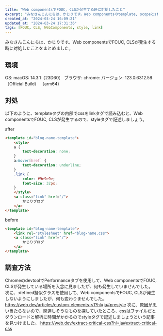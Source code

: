 ```yaml
---
title: "Web componentsでFOUC, CLSが発生する時に対処したこと"
excerpt: "みなさんこんにちは、かじりです。Web componentsのtemplate, scopeとstyleをlinkタグで設定したら、FOUCやCLSが発生した時に対処した話です。"
created_at: "2024-03-24 16:09:21"
updated_at: "2024-03-24 17:31:36"
tags: [FOUC, CLS, WebComponents, style, link]
---
```


みなさんこんにちは、かじりです。Web componentsでFOUC, CLSが発生する時に対処したことをまとめました。

## 環境

OS: macOS: 14.3.1（23D60）
ブラウザ: chrome: バージョン: 123.0.6312.58（Official Build） （arm64）

## 対処

以下のように、templateタグの内部でcssをlinkタグで読み込むと、Web componentsでFOUC, CLSが発生するので、styleタグで記述しましょう。

after

```html
<template id="blog-name-template">
    <style>
    a {
        text-decoration: none;
    }
    a:hover[href] {
        text-decoration: underline;
    }
    .link {
        color: #9e9e9e;
        font-size: 32px;
    }
    </style>
    <a class="link" href="/">
        かじりブログ
    </a>
</template>
```

before

```html
<template id="blog-name-template">
    <link rel="stylesheet" href="blog-name.css">
    <a class="link" href="/">
        かじりブログ
    </a>
</template>
```

## 調査方法

ChromeのdevtoolでPerformanceタブを使用して、Web componentsでFOUC, CLSが発生している場所を入念に見ましたが、何も発生していませんでした。
次に、:defined擬似クラスを使用して、Web componentsでFOUC, CLSが発生しないようにしましたが、何も変わりませんでした。 https://web.dev/articles/custom-elements-v1?hl=ja#prestyle
次に、原因が思い当たらないので、関連しそうなものを探していたところ、cssはファイルだとダウンロードと解析に時間がかかるのでstyleタグで記述しましょうという記事を見つけました。 https://web.dev/extract-critical-css?hl=ja#extract-critical-css
